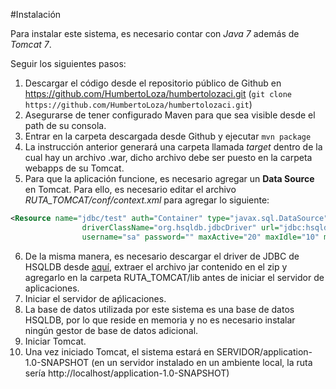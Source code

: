 #Instalación

Para instalar este sistema, es necesario contar con *Java 7* además de *Tomcat 7*. 

Seguir los siguientes pasos:

1. Descargar el código desde el repositorio público de Github en https://github.com/HumbertoLoza/humbertolozaci.git (`git clone https://github.com/HumbertoLoza/humbertolozaci.git`)
2. Asegurarse de tener configurado Maven para que sea visible desde el path de su consola.
3. Entrar en la carpeta descargada desde Github y ejecutar `mvn package`
4. La instrucción anterior generará una carpeta llamada _target_ dentro de la cual hay un archivo .war, dicho archivo debe ser puesto en la carpeta webapps de su Tomcat.
5. Para que la aplicación funcione, es necesario agregar un **Data Source** en Tomcat. Para ello, es necesario editar el archivo *RUTA_TOMCAT/conf/context.xml* para agregar lo siguiente:
```xml
<Resource name="jdbc/test" auth="Container" type="javax.sql.DataSource"
            	driverClassName="org.hsqldb.jdbcDriver" url="jdbc:hsqldb:mem:ciTest"
            	username="sa" password="" maxActive="20" maxIdle="10" maxWait="-1" />
```      	
6. De la misma manera, es necesario descargar el driver de JDBC de HSQLDB desde [aquí](http://www.java2s.com/Code/JarDownload/hsqldb/hsqldb-1.8.0.10.jar.zip), extraer el archivo jar contenido en el zip y agregarlo en la carpeta RUTA_TOMCAT/lib antes de iniciar el servidor de aplicaciones.
7. Iniciar el servidor de aṕlicaciones.
8. La base de datos utilizada por este sistema es una base de datos HSQLDB, por lo que reside en memoria y no es necesario instalar ningún gestor de base de datos adicional.
9. Iniciar Tomcat.
10. Una vez iniciado Tomcat, el sistema estará en SERVIDOR/application-1.0-SNAPSHOT (en un servidor instalado en un ambiente local, la ruta sería http://localhost/application-1.0-SNAPSHOT)
